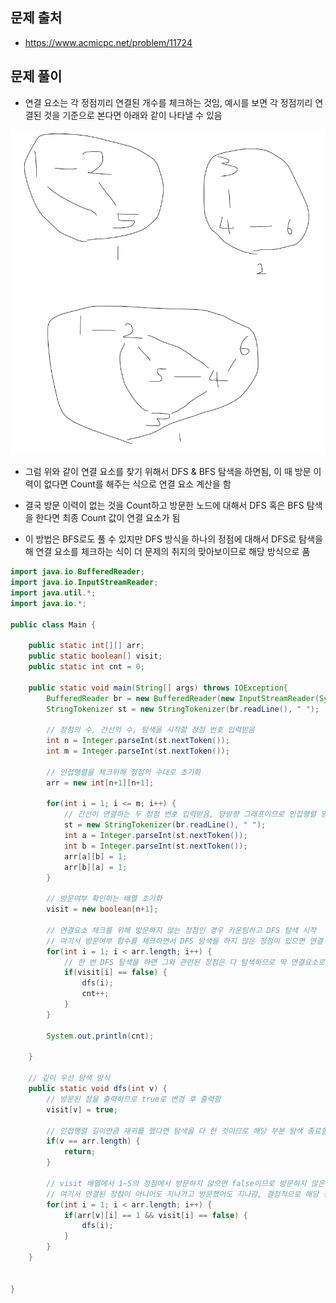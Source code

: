 ## 문제 출처
- https://www.acmicpc.net/problem/11724

## 문제 풀이
- 연결 요소는 각 정점끼리 연결된 개수를 체크하는 것임, 예시를 보면 각 정점끼리 연결된 것을 기준으로 본다면 아래와 같이 나타낼 수 있음

![one](/cheewr85/img/Graph/three.png)

- 그럼 위와 같이 연결 요소를 찾기 위해서 DFS & BFS 탐색을 하면됨, 이 때 방문 이력이 없다면 Count를 해주는 식으로 연결 요소 계산을 함

- 결국 방문 이력이 없는 것을 Count하고 방문한 노드에 대해서 DFS 혹은 BFS 탐색을 한다면 최종 Count 값이 연결 요소가 됨

- 이 방법은 BFS로도 풀 수 있지만 DFS 방식을 하나의 정점에 대해서 DFS로 탐색을 해 연결 요소를 체크하는 식이 더 문제의 취지의 맞아보이므로 해당 방식으로 품

```java
import java.io.BufferedReader;
import java.io.InputStreamReader;
import java.util.*;
import java.io.*;

public class Main {

    public static int[][] arr;
    public static boolean[] visit;
    public static int cnt = 0;

    public static void main(String[] args) throws IOException{
        BufferedReader br = new BufferedReader(new InputStreamReader(System.in));
        StringTokenizer st = new StringTokenizer(br.readLine(), " ");

        // 정점의 수, 간선의 수, 탐색을 시작할 정점 번호 입력받음
        int n = Integer.parseInt(st.nextToken());
        int m = Integer.parseInt(st.nextToken());

        // 인접행렬을 체크위해 정점의 수대로 초기화
        arr = new int[n+1][n+1];

        for(int i = 1; i <= m; i++) {
            // 간선이 연결하는 두 정점 번호 입력받음, 양방향 그래프이므로 인접행렬 양쪽에 다 값을 할당시켜줌
            st = new StringTokenizer(br.readLine(), " ");
            int a = Integer.parseInt(st.nextToken());
            int b = Integer.parseInt(st.nextToken());
            arr[a][b] = 1;
            arr[b][a] = 1;
        }

        // 방문여부 확인하는 배열 초기화
        visit = new boolean[n+1];

        // 연결요소 체크를 위해 방문하지 않는 정점인 경우 카운팅하고 DFS 탐색 시작
        // 여기서 방문여부 함수를 체크하면서 DFS 탐색을 하지 않은 정점이 있으면 연결 요소를 형성하는 것이므로 cnt를 더해주는 것
        for(int i = 1; i < arr.length; i++) {
            // 한 번 DFS 탐색을 하면 그와 관련된 정점은 다 탐색하므로 딱 연결요소로 구성된 부분만 순회하고 체크할 수 있음
            if(visit[i] == false) {
                dfs(i);
                cnt++;
            }
        }

        System.out.println(cnt);

    }

    // 깊이 우선 탐색 방식
    public static void dfs(int v) {
        // 방문된 점을 출력하므로 true로 변경 후 출력함
        visit[v] = true;

        // 인접행렬 길이만큼 재귀를 했다면 탐색을 다 한 것이므로 해당 부분 탐색 종료함
        if(v == arr.length) {
            return;
        }

        // visit 배열에서 1~5의 정점에서 방문하지 않으면 false이므로 방문하지 않은 경우 dfs 탐색을 다시 함
        // 여기서 연결된 정점이 아니어도 지나가고 방문했어도 지나감, 결정적으로 해당 정점 번호 기준으로 연결된 것만 찾게끔 하게 되어있음
        for(int i = 1; i < arr.length; i++) {
            if(arr[v][i] == 1 && visit[i] == false) {
                dfs(i);
            }
        }
    }


}
```